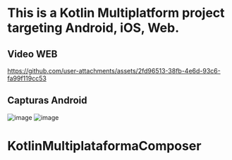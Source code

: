 # This is a Kotlin Multiplatform project targeting Android, iOS, Web.
## Video WEB
https://github.com/user-attachments/assets/2fd96513-38fb-4e6d-93c6-fa99f119cc53
## Capturas Android
![image](https://github.com/user-attachments/assets/21af6611-7dfd-48df-b87d-4625d63480a6)
![image](https://github.com/user-attachments/assets/21bfba7e-077b-49cd-b14f-039c48d79271)
# KotlinMultiplataformaComposer
